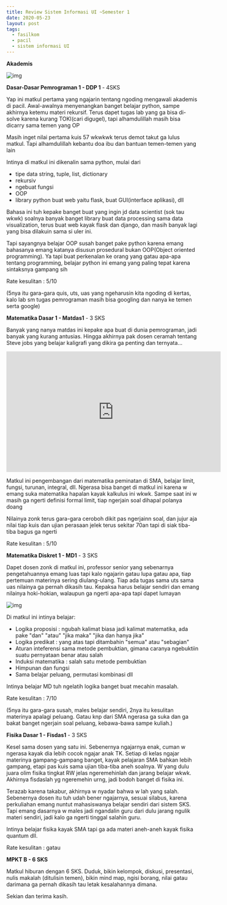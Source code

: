 ```yaml
---
title: Review Sistem Informasi UI ~Semester 1
date: 2020-05-23
layout: post
tags:  
  - fasilkom
  - pacil
  - sistem informasi UI
---
```




**Akademis**

![img](https://muhammadichsanulamal.files.wordpress.com/2020/05/4cap4d.jpg?w=500)



**Dasar-Dasar Pemrograman 1 - DDP 1** - 4SKS

Yap ini matkul pertama yang ngajarin tentang ngoding mengawali akademis di pacil. Awal-awalnya menyenangkan banget belajar python, sampe akhirnya ketemu materi rekursif. Terus dapet tugas lab yang ga bisa di-solve karena kurang TOKI(cari digugel), tapi alhamdulillah masih bisa dicarry sama temen yang OP

Masih inget nilai pertama kuis 57 wkwkwk terus demot takut ga lulus matkul. Tapi alhamdulillah kebantu doa ibu dan bantuan temen-temen yang lain






Intinya di matkul ini dikenalin sama python, mulai dari 

- tipe data string, tuple, list, dictionary
- rekursiv
- ngebuat fungsi
- OOP
- library python buat web yaitu flask, buat GUI(interface aplikasi), dll

Bahasa ini tuh kepake banget buat yang ingin jd data scientist (sok tau wkwk) soalnya banyak banget library buat data processing sama data visualization, terus buat web kayak flask dan django, dan masih banyak lagi yang bisa dilakuin sama si uler ini. 

Tapi sayangnya belajar OOP susah banget pake python karena emang bahasanya emang katanya disusun prosedural bukan OOP(Object oriented programming). Ya tapi buat perkenalan ke orang yang gatau apa-apa tentang programming, belajar python ini emang yang paling tepat karena sintaksnya gampang sih

Rate kesulitan : 5/10 

(5nya itu gara-gara quis, uts, uas yang ngeharusin kita ngoding di kertas, kalo lab sm tugas pemrograman masih bisa googling dan nanya ke temen serta google)



**Matematika Dasar 1 - Matdas1** - 3 SKS

Banyak yang nanya matdas ini kepake apa buat di dunia pemrograman, jadi banyak yang kurang antusias. Hingga akhirnya pak dosen ceramah tentang Steve jobs yang belajar kaligrafi yang dikira ga penting dan ternyata... 

<iframe width="560" height="315" src="https://www.youtube.com/embed/1i9kcBHX2Nw" frameborder="0" allow="autoplay; encrypted-media" allowfullscreen></iframe>

Matkul ini pengembangan dari matematika peminatan di SMA, belajar limit, fungsi, turunan, integral, dll. Ngerasa bisa banget di matkul ini karena w emang suka matematika hapalan kayak kalkulus ini wkwk. Sampe saat ini w masih ga ngerti definisi formal limit, tiap ngerjain soal dihapal polanya doang

Nilainya zonk terus gara-gara ceroboh dikit pas ngerjainn soal, dan jujur aja nilai tiap kuis dan ujian perasaan jelek terus sekitar 70an tapi di siak tiba-tiba bagus ga ngerti

Rate kesulitan : 5/10 



**Matematika Diskret 1 - MD1** - 3 SKS

Dapet dosen zonk di matkul ini, professor senior yang sebenarnya pengetahuannya emang luas tapi kalo ngajarin gatau lupa gatau apa, tiap pertemuan materinya sering diulang-ulang. Tiap ada tugas sama uts sama uas nilainya ga pernah dikasih tau. Kepaksa harus belajar sendiri dan emang nilainya hoki-hokian, walaupun ga ngerti apa-apa tapi dapet lumayan

![img](https://muhammadichsanulamal.files.wordpress.com/2020/05/matdis.png?w=224)

Di matkul ini intinya belajar:

- Logika proposisi : ngubah kalimat biasa jadi kalimat matematika, ada pake "dan" "atau" "jika maka" "jika dan hanya jika"
- Logika predikat : yang atas tapi ditambahin "semua" atau "sebagian"
- Aturan inteferensi sama metode pembuktian, gimana caranya ngebuktiin suatu pernyataan benar atau salah
- Induksi matematika : salah satu metode pembuktian
- Himpunan dan fungsi
- Sama belajar peluang, permutasi kombinasi dll

Intinya belajar MD tuh ngelatih logika banget buat mecahin masalah. 

Rate kesulitan : 7/10 

(5nya itu gara-gara susah, males belajar sendiri, 2nya itu kesulitan materinya apalagi peluang. Gatau knp dari SMA ngerasa ga suka dan ga bakat banget ngerjain soal peluang, kebawa-bawa sampe kuliah.)  



**Fisika Dasar 1 - Fisdas1** - 3 SKS

Kesel sama dosen yang satu ini. Sebenernya ngajarnya enak, cuman w ngerasa kayak dia lebih cocok ngajar anak TK. Setiap di kelas ngajar materinya gampang-gampang banget, kayak pelajaran SMA bahkan lebih gampang, etapi pas kuis sama ujian tiba-tiba aneh soalnya. W yang dulu juara olim fisika tingkat RW jelas ngeremehinlah dan jarang belajar wkwk. Akhirnya fisdaslah yg ngeremehin urng, jadi bodoh banget di fisika ini. 

Terazab karena takabur, akhirnya w nyadar bahwa w lah yang salah. Sebenernya dosen itu tuh udah bener ngajarnya, sesuai silabus, karena perkuliahan emang nuntut mahasiswanya belajar sendiri dari sistem SKS. Tapi emang dasarnya w males jadi ngandalin guru dari dulu jarang ngulik materi sendiri, jadi kalo ga ngerti tinggal salahin guru.



Intinya belajar fisika kayak SMA tapi ga ada materi aneh-aneh kayak fisika quantum dll.

Rate kesulitan : gatau



**MPKT B - 6 SKS**

Matkul hiburan dengan 6 SKS. Duduk, bikin kelompok, diskusi, presentasi, nulis makalah (ditulisin temen), bikin mind map, ngisi borang, nilai gatau darimana ga pernah dikasih tau letak kesalahannya dimana.



Sekian dan terima kasih.

